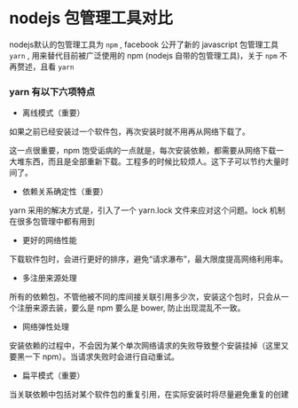 # nodejs 包管理工具对比

nodejs默认的包管理工具为 `npm` , facebook 公开了新的 javascript 包管理工具 `yarn` , 用来替代目前被广泛使用的 npm (nodejs 自带的包管理工具)，关于 `npm` 不再赘述，且看 `yarn` 

### yarn 有以下六项特点

* 离线模式（重要）

如果之前已经安装过一个软件包，再次安装时就不用再从网络下载了。

这一点很重要，npm 饱受诟病的一点就是，每次安装依赖，都需要从网络下载一大堆东西，而且是全部重新下载。工程多的时候比较烦人。这下子可以节约大量时间了。

* 依赖关系确定性（重要）

yarn 采用的解决方式是，引入了一个 yarn.lock 文件来应对这个问题。lock 机制在很多包管理中都有用到

* 更好的网络性能

下载软件包时，会进行更好的排序，避免“请求瀑布”，最大限度提高网络利用率。

* 多注册来源处理

所有的依赖包，不管他被不同的库间接关联引用多少次，安装这个包时，只会从一个注册来源去装，要么是 npm 要么是 bower, 防止出现混乱不一致。

* 网络弹性处理

安装依赖的过程中，不会因为某个单次网络请求的失败导致整个安装挂掉（这里又要黑一下 npm）。当请求失败时会进行自动重试。

* 扁平模式（重要）

当关联依赖中包括对某个软件包的重复引用，在实际安装时将尽量避免重复的创建